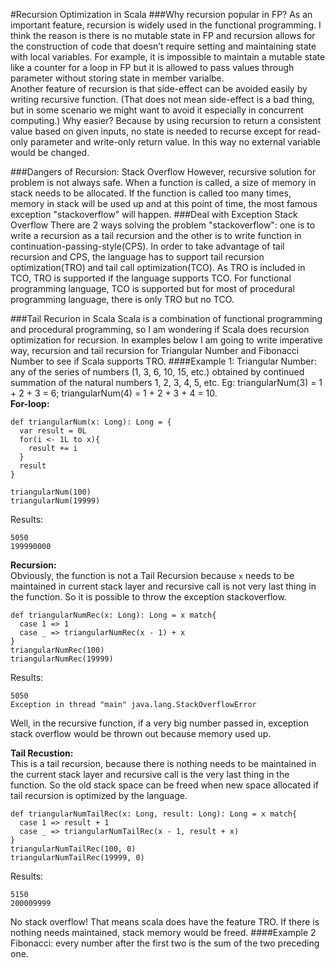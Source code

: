 #Recursion Optimization in Scala
###Why recursion popular in FP?
As an important feature, recursion is widely used in the functional programming. I think the reason is there is no mutable state in FP and
recursion allows for the construction of code that doesn’t require setting and maintaining state with local variables.
For example, it is impossible to maintain a mutable state like a counter for a loop in FP but it is allowed to pass values through parameter without storing state in member varialbe.  
Another feature of recursion is that side-effect can be avoided easily by writing recursive function. (That does not mean side-effect is a bad thing, but in some scenario we might want to avoid it especially in concurrent computing.) Why easier? Because by using recursion to return a consistent value based on given inputs, no state is needed to recurse except for read-only parameter and write-only return value. In this way no external variable would be changed. 

###Dangers of Recursion: Stack Overflow
However, recursive solution for problem is not always safe. When a function is called, a size of memory in stack needs to be allocated. If the function is called too many times, memory in stack will be used up and at this point of time, the most famous exception "stackoverflow" will happen.
###Deal with Exception Stack Overflow
There are 2 ways solving the problem "stackoverflow": one is to write a recursion as a tail recursion and the other is to write function in continuation-passing-style(CPS). In order to take advantage of tail recursion and CPS, the language has to support tail recursion optimization(TRO) and tail call optimization(TCO). As TRO is included in TCO, TRO is supported if the language supports TCO. For functional programming language, TCO is supported but for most of procedural programming language, there is only TRO but no TCO.  

###Tail Recurion in Scala
Scala is a combination of functional programming and procedural programming, so I am wondering if Scala does recursion optimization for recursion. In examples below I am going to write imperative way, recursion and tail recursion for Triangular Number and Fibonacci Number to see if Scala supports TRO. 
####Example 1:
Triangular Number: any of the series of numbers (1, 3, 6, 10, 15, etc.) obtained by continued summation of the natural numbers 1, 2, 3, 4, 5, etc. Eg: triangularNum(3) = 1 + 2 + 3 = 6; triangularNum(4) = 1 + 2 + 3 + 4 = 10.  
<b>For-loop:</b>

```
def triangularNum(x: Long): Long = {
  var result = 0L
  for(i <- 1L to x){
    result += i
  }
  result
}

triangularNum(100)
triangularNum(19999)
```
Results:
```
5050
199990000
```
<b>Recursion:</b>  
Obviously, the function is not a Tail Recursion because `x` needs to be maintained in current stack layer and recursive call is not very last thing in the function. So it is possible to throw the exception stackoverflow.
```
def triangularNumRec(x: Long): Long = x match{
  case 1 => 1
  case _ => triangularNumRec(x - 1) + x
}
triangularNumRec(100)
triangularNumRec(19999)
```
Results:
```
5050
Exception in thread "main" java.lang.StackOverflowError
```
Well, in the recursive function, if a very big number passed in, exception stack overflow would be thrown out because memory used up.  

<b>Tail Recustion:</b>  
This is a tail recursion, because there is nothing needs to be maintained in the current stack layer and recursive call is the very last thing in the function. So the old stack space can be freed when new space allocated if tail recursion is optimized by the language.

```
def triangularNumTailRec(x: Long, result: Long): Long = x match{
  case 1 => result + 1
  case _ => triangularNumTailRec(x - 1, result + x)
}
triangularNumTailRec(100, 0)
triangularNumTailRec(19999, 0)
```
Results:
```
5150
200009999
```
No stack overflow! That means scala does have the feature TRO. If there is nothing needs maintained, stack memory would be freed.
####Example 2
Fibonacci: every number after the first two is the sum of the two preceding one.
